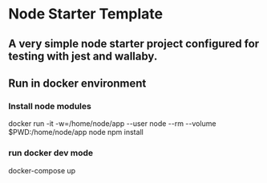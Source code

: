 # Node Starter Template
## A very simple node starter project configured for testing with jest and wallaby.

## Run in docker environment
### Install node modules
docker run -it -w=/home/node/app --user node --rm --volume $PWD:/home/node/app node npm install

### run docker dev mode
docker-compose up

